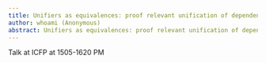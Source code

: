 ```yaml
---
title: Unifiers as equivalences: proof relevant unification of dependently typed data
author: whoami (Anonymous)
abstract: Unifiers as equivalences: proof relevant unification of dependently typed data
---
```


Talk at ICFP at 1505-1620 PM
